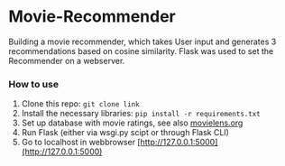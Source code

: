 # Movie-Recommender

Building a movie recommender, which takes User input and generates 3 recommendations based on cosine similarity. Flask was used to set the Recommender on a webserver.

### How to use
1. Clone this repo: 
```git clone link```
2. Install the necessary libraries: 
```pip install -r requirements.txt```
3. Set up database with movie ratings, see also [movielens.org](http://grouplens.org/datasets/)
4. Run Flask (either via wsgi.py scipt or through Flask CLI)
5. Go to localhost in webbrowser [http://127.0.0.1:5000](http://127.0.0.1:5000)

